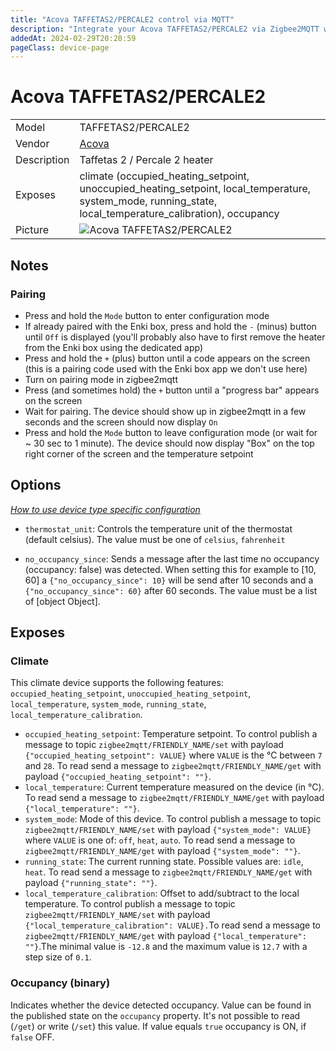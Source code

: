 ```yaml
---
title: "Acova TAFFETAS2/PERCALE2 control via MQTT"
description: "Integrate your Acova TAFFETAS2/PERCALE2 via Zigbee2MQTT with whatever smart home infrastructure you are using without the vendor's bridge or gateway."
addedAt: 2024-02-29T20:20:59
pageClass: device-page
---
```


<!-- !!!! -->
<!-- ATTENTION: This file is auto-generated through docgen! -->
<!-- You can only edit the "Notes"-Section between the two comment lines "Notes BEGIN" and "Notes END". -->
<!-- Do not use h1 or h2 heading within "## Notes"-Section. -->
<!-- !!!! -->

# Acova TAFFETAS2/PERCALE2

|     |     |
|-----|-----|
| Model | TAFFETAS2/PERCALE2  |
| Vendor  | [Acova](/supported-devices/#v=Acova)  |
| Description | Taffetas 2 / Percale 2 heater |
| Exposes | climate (occupied_heating_setpoint, unoccupied_heating_setpoint, local_temperature, system_mode, running_state, local_temperature_calibration), occupancy |
| Picture | ![Acova TAFFETAS2/PERCALE2](https://www.zigbee2mqtt.io/images/devices/TAFFETAS2-PERCALE2.png) |


<!-- Notes BEGIN: You can edit here. Add "## Notes" headline if not already present. -->
## Notes

### Pairing

- Press and hold the `Mode` button to enter configuration mode
- If already paired with the Enki box, press and hold the `-` (minus) button until `Off` is displayed (you'll probably also have to first remove the heater from the Enki box using the dedicated app)
- Press and hold the `+` (plus) button until a code appears on the screen (this is a pairing code used with the Enki box app we don't use here)
- Turn on pairing mode in zigbee2mqtt
- Press (and sometimes hold) the `+` button until a "progress bar" appears on the screen 
- Wait for pairing. The device should show up in zigbee2mqtt in a few seconds and the screen should now display `On`
- Press and hold the `Mode` button to leave configuration mode (or wait for ~ 30 sec to 1 minute). The device should now display "Box" on the top right corner of the screen and the temperature setpoint
<!-- Notes END: Do not edit below this line -->



## Options
*[How to use device type specific configuration](../guide/configuration/devices-groups.md#specific-device-options)*

* `thermostat_unit`: Controls the temperature unit of the thermostat (default celsius). The value must be one of `celsius`, `fahrenheit`

* `no_occupancy_since`: Sends a message after the last time no occupancy (occupancy: false) was detected. When setting this for example to [10, 60] a `{"no_occupancy_since": 10}` will be send after 10 seconds and a `{"no_occupancy_since": 60}` after 60 seconds. The value must be a list of [object Object].


## Exposes

### Climate 
This climate device supports the following features: `occupied_heating_setpoint`, `unoccupied_heating_setpoint`, `local_temperature`, `system_mode`, `running_state`, `local_temperature_calibration`.
- `occupied_heating_setpoint`: Temperature setpoint. To control publish a message to topic `zigbee2mqtt/FRIENDLY_NAME/set` with payload `{"occupied_heating_setpoint": VALUE}` where `VALUE` is the °C between `7` and `28`. To read send a message to `zigbee2mqtt/FRIENDLY_NAME/get` with payload `{"occupied_heating_setpoint": ""}`.
- `local_temperature`: Current temperature measured on the device (in °C). To read send a message to `zigbee2mqtt/FRIENDLY_NAME/get` with payload `{"local_temperature": ""}`.
- `system_mode`: Mode of this device. To control publish a message to topic `zigbee2mqtt/FRIENDLY_NAME/set` with payload `{"system_mode": VALUE}` where `VALUE` is one of: `off`, `heat`, `auto`. To read send a message to `zigbee2mqtt/FRIENDLY_NAME/get` with payload `{"system_mode": ""}`.
- `running_state`: The current running state. Possible values are: `idle`, `heat`. To read send a message to `zigbee2mqtt/FRIENDLY_NAME/get` with payload `{"running_state": ""}`.
- `local_temperature_calibration`: Offset to add/subtract to the local temperature. To control publish a message to topic `zigbee2mqtt/FRIENDLY_NAME/set` with payload `{"local_temperature_calibration": VALUE}.`To read send a message to `zigbee2mqtt/FRIENDLY_NAME/get` with payload `{"local_temperature": ""}`.The minimal value is `-12.8` and the maximum value is `12.7` with a step size of `0.1`.

### Occupancy (binary)
Indicates whether the device detected occupancy.
Value can be found in the published state on the `occupancy` property.
It's not possible to read (`/get`) or write (`/set`) this value.
If value equals `true` occupancy is ON, if `false` OFF.

